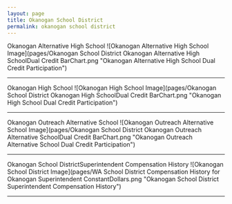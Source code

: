 ```yaml
---
layout: page
title: Okanogan School District
permalink: okanogan school district
---
```



Okanogan Alternative High School
![Okanogan Alternative High School Image](pages/Okanogan School District Okanogan Alternative High SchoolDual Credit BarChart.png "Okanogan Alternative High School Dual Credit Participation")

___

Okanogan High School
![Okanogan High School Image](pages/Okanogan School District Okanogan High SchoolDual Credit BarChart.png "Okanogan High School Dual Credit Participation")

___

Okanogan Outreach Alternative School
![Okanogan Outreach Alternative School Image](pages/Okanogan School District Okanogan Outreach Alternative SchoolDual Credit BarChart.png "Okanogan Outreach Alternative School Dual Credit Participation")

___

Okanogan School DistrictSuperintendent Compensation History
![Okanogan School District Image](pages/WA School District Compensation History for Okanogan Superintendent ConstantDollars.png "Okanogan School District Superintendent Compensation History")

___

